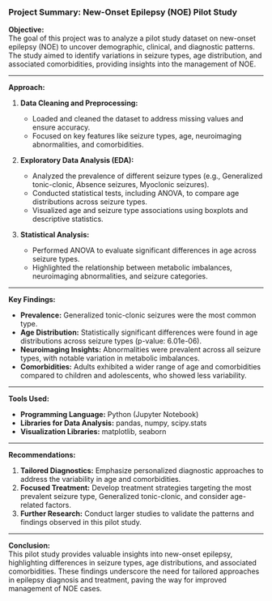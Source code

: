 ### Project Summary: New-Onset Epilepsy (NOE) Pilot Study

**Objective:**  
The goal of this project was to analyze a pilot study dataset on new-onset epilepsy (NOE) to uncover demographic, clinical, and diagnostic patterns. The study aimed to identify variations in seizure types, age distribution, and associated comorbidities, providing insights into the management of NOE.

---

**Approach:**  
1. **Data Cleaning and Preprocessing:**  
   - Loaded and cleaned the dataset to address missing values and ensure accuracy.  
   - Focused on key features like seizure types, age, neuroimaging abnormalities, and comorbidities.

2. **Exploratory Data Analysis (EDA):**  
   - Analyzed the prevalence of different seizure types (e.g., Generalized tonic-clonic, Absence seizures, Myoclonic seizures).  
   - Conducted statistical tests, including ANOVA, to compare age distributions across seizure types.  
   - Visualized age and seizure type associations using boxplots and descriptive statistics.

3. **Statistical Analysis:**  
   - Performed ANOVA to evaluate significant differences in age across seizure types.
   - Highlighted the relationship between metabolic imbalances, neuroimaging abnormalities, and seizure categories.

---

**Key Findings:**  
- **Prevalence:** Generalized tonic-clonic seizures were the most common type.  
- **Age Distribution:** Statistically significant differences were found in age distributions across seizure types (p-value: 6.01e-06).  
- **Neuroimaging Insights:** Abnormalities were prevalent across all seizure types, with notable variation in metabolic imbalances.  
- **Comorbidities:** Adults exhibited a wider range of age and comorbidities compared to children and adolescents, who showed less variability.  

---

**Tools Used:**  
- **Programming Language:** Python (Jupyter Notebook)  
- **Libraries for Data Analysis:** pandas, numpy, scipy.stats  
- **Visualization Libraries:** matplotlib, seaborn  

---

**Recommendations:**  
1. **Tailored Diagnostics:** Emphasize personalized diagnostic approaches to address the variability in age and comorbidities.  
2. **Focused Treatment:** Develop treatment strategies targeting the most prevalent seizure type, Generalized tonic-clonic, and consider age-related factors.  
3. **Further Research:** Conduct larger studies to validate the patterns and findings observed in this pilot study.

---

**Conclusion:**  
This pilot study provides valuable insights into new-onset epilepsy, highlighting differences in seizure types, age distributions, and associated comorbidities. These findings underscore the need for tailored approaches in epilepsy diagnosis and treatment, paving the way for improved management of NOE cases.

